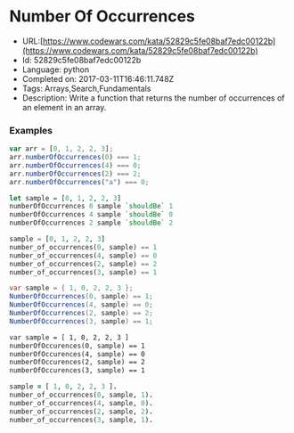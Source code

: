 # Number Of Occurrences

 - URL:[https://www.codewars.com/kata/52829c5fe08baf7edc00122b](https://www.codewars.com/kata/52829c5fe08baf7edc00122b)
 - Id: 52829c5fe08baf7edc00122b
 - Language: python
 - Completed on: 2017-03-11T16:46:11.748Z
 - Tags: Arrays,Search,Fundamentals
 - Description:
Write a function that returns the number of occurrences of an element in an array.


### Examples
```javascript
var arr = [0, 1, 2, 2, 3];
arr.numberOfOccurrences(0) === 1;
arr.numberOfOccurrences(4) === 0;
arr.numberOfOccurrences(2) === 2;
arr.numberOfOccurrences("a") === 0;
```
```haskell
let sample = [0, 1, 2, 2, 3]
numberOfOccurrences 0 sample `shouldBe` 1
numberOfOccurrences 4 sample `shouldBe` 0
numberOfOccurrences 2 sample `shouldBe` 2
```
```python
sample = [0, 1, 2, 2, 3]
number_of_occurrences(0, sample) == 1
number_of_occurrences(4, sample) == 0
number_of_occurrences(2, sample) == 2
number_of_occurrences(3, sample) == 1
```
```csharp
var sample = { 1, 0, 2, 2, 3 };
NumberOfOccurrences(0, sample) == 1;
NumberOfOccurrences(4, sample) == 0;
NumberOfOccurrences(2, sample) == 2;
NumberOfOccurrences(3, sample) == 1;
```
```cfml
var sample = [ 1, 0, 2, 2, 3 ]
numberOfOccurences(0, sample) == 1
numberOfOccurences(4, sample) == 0
numberOfOccurences(2, sample) == 2
numberOfOccurences(3, sample) == 1
```
```prolog
sample = [ 1, 0, 2, 2, 3 ].
number_of_occurrences(0, sample, 1).
number_of_occurrences(4, sample, 0).
number_of_occurrences(2, sample, 2).
number_of_occurrences(3, sample, 1).
```
